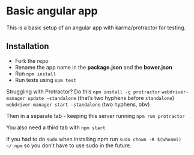 # Basic angular app

This is a basic setup of an angular app with karma/protractor for testing.

## Installation

* Fork the repo
* Rename the app name in the **package.json** and the **bower.json**
* Run `npm install`
* Run tests using `npm test`

Struggling with Protractor? Do this
`npm install -g protractor`
`webdriver-manager update —standalone` (that’s two hyphens before `standalone`)
`webdriver-manager start —standalone` (two hyphens, obv)

Then in a separate tab - keeping this server running
`npm run protractor`

You also need a third tab with
`npm start`

If you had to do `sudo` when installing npm run `sudo chown -R $(whoami) ~/.npm` so you don’t have to use sudo in the future.
